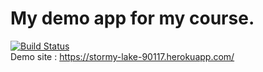 # My demo app for my course.

[![Build Status](https://travis-ci.org/BaturayOnural/mydemoapp2.svg?branch=master)](https://travis-ci.org/BaturayOnural/mydemoapp2)<br>
Demo site : https://stormy-lake-90117.herokuapp.com/